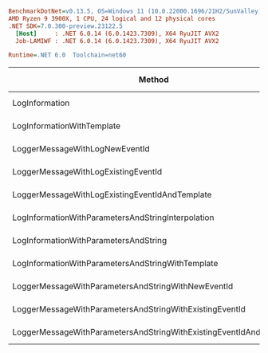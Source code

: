 ``` ini

BenchmarkDotNet=v0.13.5, OS=Windows 11 (10.0.22000.1696/21H2/SunValley)
AMD Ryzen 9 3900X, 1 CPU, 24 logical and 12 physical cores
.NET SDK=7.0.300-preview.23122.5
  [Host]     : .NET 6.0.14 (6.0.1423.7309), X64 RyuJIT AVX2
  Job-LAMIWF : .NET 6.0.14 (6.0.1423.7309), X64 RyuJIT AVX2

Runtime=.NET 6.0  Toolchain=net60  

```
|                                                             Method |                                                            logger |     Mean |   Error |  StdDev | Ratio | RatioSD | Allocated | Alloc Ratio |
|------------------------------------------------------------------- |------------------------------------------------------------------ |---------:|--------:|--------:|------:|--------:|----------:|------------:|
|                                                     LogInformation | Microsoft.Extensions.Logging.Logger`1[BenchmarksRunner.Benchmark] | 242.3 μs | 3.91 μs | 4.02 μs |  1.00 |    0.00 |     144 B |        1.00 |
|                                         LogInformationWithTemplate | Microsoft.Extensions.Logging.Logger`1[BenchmarksRunner.Benchmark] | 237.8 μs | 4.61 μs | 4.31 μs |  0.98 |    0.02 |     144 B |        1.00 |
|                                     LoggerMessageWithLogNewEventId | Microsoft.Extensions.Logging.Logger`1[BenchmarksRunner.Benchmark] | 238.8 μs | 3.76 μs | 3.33 μs |  0.99 |    0.02 |     152 B |        1.06 |
|                                LoggerMessageWithLogExistingEventId | Microsoft.Extensions.Logging.Logger`1[BenchmarksRunner.Benchmark] | 239.8 μs | 4.40 μs | 4.12 μs |  0.99 |    0.02 |     152 B |        1.06 |
|                     LoggerMessageWithLogExistingEventIdAndTemplate | Microsoft.Extensions.Logging.Logger`1[BenchmarksRunner.Benchmark] | 241.6 μs | 2.85 μs | 2.66 μs |  1.00 |    0.02 |     152 B |        1.06 |
|                 LogInformationWithParametersAndStringInterpolation | Microsoft.Extensions.Logging.Logger`1[BenchmarksRunner.Benchmark] | 244.5 μs | 4.32 μs | 3.83 μs |  1.01 |    0.03 |     224 B |        1.56 |
|                              LogInformationWithParametersAndString | Microsoft.Extensions.Logging.Logger`1[BenchmarksRunner.Benchmark] | 244.2 μs | 2.40 μs | 2.25 μs |  1.01 |    0.02 |     400 B |        2.78 |
|                  LogInformationWithParametersAndStringWithTemplate | Microsoft.Extensions.Logging.Logger`1[BenchmarksRunner.Benchmark] | 239.6 μs | 3.87 μs | 3.23 μs |  0.99 |    0.01 |     400 B |        2.78 |
|                 LoggerMessageWithParametersAndStringWithNewEventId | Microsoft.Extensions.Logging.Logger`1[BenchmarksRunner.Benchmark] | 241.5 μs | 4.73 μs | 4.42 μs |  1.00 |    0.03 |     352 B |        2.44 |
|            LoggerMessageWithParametersAndStringWithExistingEventId | Microsoft.Extensions.Logging.Logger`1[BenchmarksRunner.Benchmark] | 240.2 μs | 4.55 μs | 4.26 μs |  0.99 |    0.03 |     352 B |        2.44 |
| LoggerMessageWithParametersAndStringWithExistingEventIdAndTemplate | Microsoft.Extensions.Logging.Logger`1[BenchmarksRunner.Benchmark] | 239.7 μs | 3.85 μs | 3.42 μs |  0.99 |    0.03 |     352 B |        2.44 |
